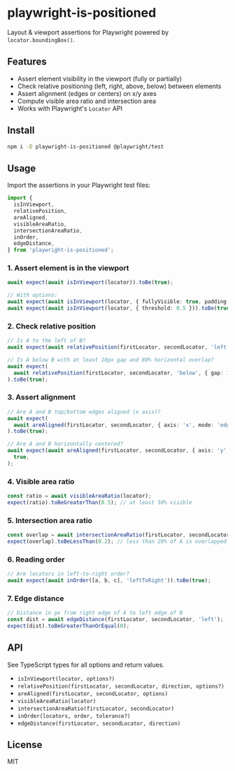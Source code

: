 # playwright-is-positioned

Layout & viewport assertions for Playwright powered by `locator.boundingBox()`.

## Features

- Assert element visibility in the viewport (fully or partially)
- Check relative positioning (left, right, above, below) between elements
- Assert alignment (edges or centers) on x/y axes
- Compute visible area ratio and intersection area
- Works with Playwright's `Locator` API

## Install

```bash
npm i -D playwright-is-positioned @playwright/test
```

## Usage

Import the assertions in your Playwright test files:

```ts
import {
  isInViewport,
  relativePosition,
  areAligned,
  visibleAreaRatio,
  intersectionAreaRatio,
  inOrder,
  edgeDistance,
} from 'playwright-is-positioned';
```

### 1. Assert element is in the viewport

```ts
await expect(await isInViewport(locator)).toBe(true);

// With options:
await expect(await isInViewport(locator, { fullyVisible: true, padding: 8 })).toBe(true);
await expect(await isInViewport(locator, { threshold: 0.5 })).toBe(true); // at least 50% visible
```

### 2. Check relative position

```ts
// Is A to the left of B?
await expect(await relativePosition(firstLocator, secondLocator, 'left')).toBe(true);

// Is A below B with at least 10px gap and 80% horizontal overlap?
await expect(
  await relativePosition(firstLocator, secondLocator, 'below', { gap: 10, overlapRatio: 0.8 }),
).toBe(true);
```

### 3. Assert alignment

```ts
// Are A and B top/bottom edges aligned (x axis)?
await expect(
  await areAligned(firstLocator, secondLocator, { axis: 'x', mode: 'edges', tolerance: 2 }),
).toBe(true);

// Are A and B horizontally centered?
await expect(await areAligned(firstLocator, secondLocator, { axis: 'y', mode: 'centers' })).toBe(
  true,
);
```

### 4. Visible area ratio

```ts
const ratio = await visibleAreaRatio(locator);
expect(ratio).toBeGreaterThan(0.5); // at least 50% visible
```

### 5. Intersection area ratio

```ts
const overlap = await intersectionAreaRatio(firstLocator, secondLocator);
expect(overlap).toBeLessThan(0.2); // less than 20% of A is overlapped by B
```

### 6. Reading order

```ts
// Are locators in left-to-right order?
await expect(await inOrder([a, b, c], 'leftToRight')).toBe(true);
```

### 7. Edge distance

```ts
// Distance in px from right edge of A to left edge of B
const dist = await edgeDistance(firstLocator, secondLocator, 'left');
expect(dist).toBeGreaterThanOrEqual(0);
```

## API

See TypeScript types for all options and return values.

- `isInViewport(locator, options?)`
- `relativePosition(firstLocator, secondLocator, direction, options?)`
- `areAligned(firstLocator, secondLocator, options)`
- `visibleAreaRatio(locator)`
- `intersectionAreaRatio(firstLocator, secondLocator)`
- `inOrder(locators, order, tolerance?)`
- `edgeDistance(firstLocator, secondLocator, direction)`

## License

MIT
